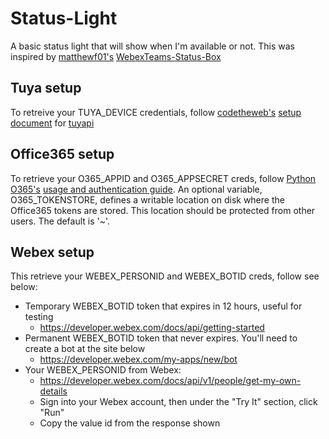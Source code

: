 # Status-Light
A basic status light that will show when I'm available or not. This was inspired by [matthewf01's](https://github.com/matthewf01) [WebexTeams-Status-Box](https://github.com/matthewf01/Webex-Teams-Status-Box)

## Tuya setup
To retreive your TUYA_DEVICE credentials, follow [codetheweb's](https://github.com/codetheweb) [setup document](https://github.com/codetheweb/tuyapi/blob/master/docs/SETUP.md) for [tuyapi](https://github.com/codetheweb/tuyapi)

## Office365 setup
To retrieve your O365_APPID and O365_APPSECRET creds, follow [Python O365's](https://github.com/O365) [usage and authentication guide](https://github.com/O365/python-o365#usage).
An optional variable, O365_TOKENSTORE, defines a writable location on disk where the Office365 tokens are stored. This location should be protected from other users. The default is '~'.

## Webex setup
This retrieve your WEBEX_PERSONID and WEBEX_BOTID creds, follow see below:
* Temporary WEBEX_BOTID token that expires in 12 hours, useful for testing
  * https://developer.webex.com/docs/api/getting-started
* Permanent WEBEX_BOTID token that never expires. You'll need to create a bot at the site below
  * https://developer.webex.com/my-apps/new/bot
* Your WEBEX_PERSONID from Webex:
  * https://developer.webex.com/docs/api/v1/people/get-my-own-details
  * Sign into your Webex account, then under the "Try It" section, click "Run"
  * Copy the value id from the response shown
